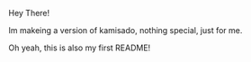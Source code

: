 Hey There!

Im makeing a version of kamisado, nothing special, just for me.

Oh yeah, this is also my first README!
